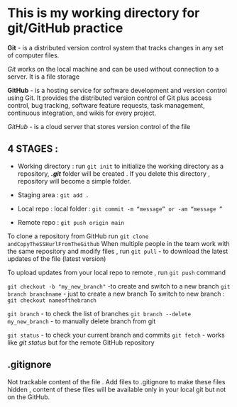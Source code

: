 # This is my working directory for git/GitHub practice

**Git** - is a distributed version control system that tracks changes in any set of computer files.

*Git* works on the local machine and can be used without connection to a server. It is a file storage

**GitHub** - is a hosting service for software development and version control using Git. It provides the distributed version control of Git plus access control, bug tracking, software feature requests, task management, continuous integration, and wikis for every project.

*GitHub* - is a cloud server that stores version control of the file

## 4 STAGES :
- Working directory : run ``git init`` to initialize the working directory as a repository, ***.git*** folder will be created . If you delete this directory ,  repository will become  a simple folder.

- Staging area : ``git add .`` 

- Local repo : local folder : ``git commit -m “message” or -am “message ”``

- Remote repo : ``git push origin main``

To clone a repository from GitHub run ``git clone andCopyTheSSHurlFromTheGithub``
When multiple people in the team work with the same repository and modify files , run ``git pull`` - to  download the latest updates of the file (latest version)

To upload updates from your local repo to remote , run ``git push`` command

``git checkout -b "my_new_branch"`` -to create and switch to a new branch
``git branch branchname`` - just to create a new branch 
To switch to new branch : ``git checkout nameofthebranch``

``git branch`` - to check the list of branches
``git branch --delete my_new_branch`` -  to manually delete branch from git

``git status`` - to check your current branch and commits
``git fetch`` - works like *git status* but for the remote GitHub repository

## .gitignore
Not trackable content of the file . Add files to .gitignore to make these files hidden , content of these files will be available only in your local git but not on the GitHub.
